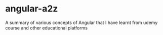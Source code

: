 # angular-a2z
A summary of various concepts of Angular that I have learnt from udemy course and other educational platforms
